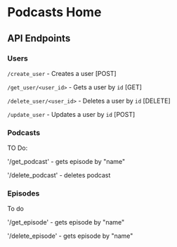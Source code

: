# Podcasts Home

## API Endpoints

### Users

`/create_user` - Creates a user [POST]

`/get_user/<user_id>` - Gets a user by `id` [GET]

`/delete_user/<user_id>` - Deletes a user by `id` [DELETE]

`/update_user` - Updates a user by `id` [POST]

### Podcasts

TO Do:

'/get_podcast' - gets episode by "name"

'/delete_podcast' - deletes podcast


### Episodes

To do

'/get_episode' - gets episode by "name"

'/delete_episode' - gets episode by "name"
